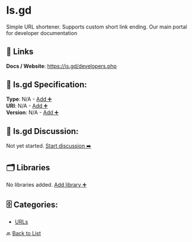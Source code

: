 # Is.gd

Simple URL shortener.  Supports custom short link ending.  Our main portal for developer documentation

##  🔗 Links
**Docs / Website**: https://is.gd/developers.php

## 🧬 Is.gd Specification:
**Type**: N/A - [Add ➕](https://github.com/apis-list/apis-list/edit/main/apis.yaml#L10559)  
**URI**: N/A - [Add ➕](https://github.com/apis-list/apis-list/edit/main/apis.yaml#L10559)  
**Version**: N/A - [Add ➕](https://github.com/apis-list/apis-list/edit/main/apis.yaml#L10559)

## 💬 Is.gd Discussion:
Not yet started. [Start discussion ➡️](https://github.com/apis-list/apis-list/discussions/new)

## 🗂️ Libraries

No libraries added. [Add library ➕](https://github.com/apis-list/apis-list/edit/main/apis.yaml#L10559)    


## 🗄️ Categories:
- [URLs](https://github.com/apis-list/apis-list#urls-)

🔙  [Back to List](https://github.com/apis-list/apis-list)
